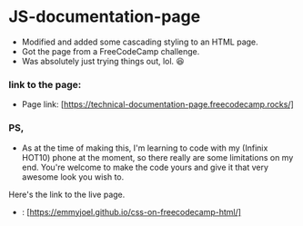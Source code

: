 # JS-documentation-page

- Modified and added some cascading styling to an HTML page.
- Got the page from a FreeCodeCamp challenge. 
- Was absolutely just trying things out, lol. 😆

### link to the page:

- Page link: [https://technical-documentation-page.freecodecamp.rocks/]

### PS, 
- As at the time of making this, I'm learning to code with my (Infinix HOT10) phone at the moment, so there really are some limitations on my end.
You're welcome to make the code yours and give it that very awesome look you wish to.

Here's the link to the live page.

- : [https://emmyjoel.github.io/css-on-freecodecamp-html/]
